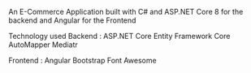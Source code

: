 An E-Commerce Application built with C# and ASP.NET Core 8 for the backend and Angular for the Frontend

Technology used
Backend : 
ASP.NET Core
Entity Framework Core
AutoMapper
Mediatr

Frontend :
Angular
Bootstrap
Font Awesome
